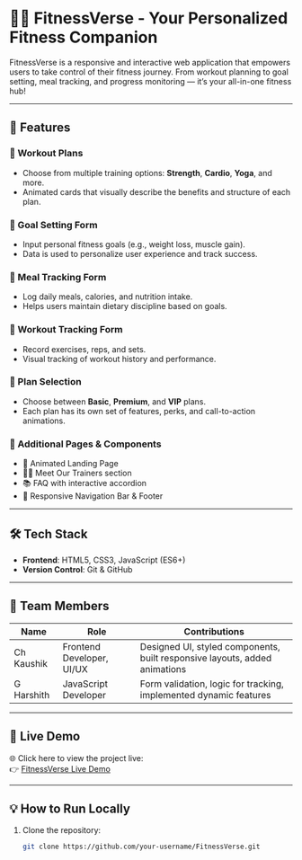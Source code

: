 # 🏋️‍♂️ FitnessVerse - Your Personalized Fitness Companion

FitnessVerse is a responsive and interactive web application that empowers users to take control of their fitness journey. From workout planning to goal setting, meal tracking, and progress monitoring — it’s your all-in-one fitness hub!

---

## 🌟 Features

### 💪 Workout Plans
- Choose from multiple training options: **Strength**, **Cardio**, **Yoga**, and more.
- Animated cards that visually describe the benefits and structure of each plan.

### 🎯 Goal Setting Form
- Input personal fitness goals (e.g., weight loss, muscle gain).
- Data is used to personalize user experience and track success.

### 🍱 Meal Tracking Form
- Log daily meals, calories, and nutrition intake.
- Helps users maintain dietary discipline based on goals.

### 📅 Workout Tracking Form
- Record exercises, reps, and sets.
- Visual tracking of workout history and performance.

### 💎 Plan Selection
- Choose between **Basic**, **Premium**, and **VIP** plans.
- Each plan has its own set of features, perks, and call-to-action animations.

### 🧭 Additional Pages & Components
- 🚀 Animated Landing Page
- 👨‍🏫 Meet Our Trainers section
- 📚 FAQ with interactive accordion
- 🔗 Responsive Navigation Bar & Footer

---

## 🛠️ Tech Stack

- **Frontend**: HTML5, CSS3, JavaScript (ES6+)
- **Version Control**: Git & GitHub

---

## 👥 Team Members

| Name       | Role                         | Contributions                                                                 |
|------------|------------------------------|------------------------------------------------------------------------------|
| Ch Kaushik | Frontend Developer, UI/UX    | Designed UI, styled components, built responsive layouts, added animations |
| G Harshith | JavaScript Developer         | Form validation, logic for tracking, implemented dynamic features          |

---

## 🚀 Live Demo

🌐 Click here to view the project live:  
👉 [FitnessVerse Live Demo](https://kaushik-verse.github.io/fitnessTrack/)

---

## 💡 How to Run Locally

1. Clone the repository:
   ```bash
   git clone https://github.com/your-username/FitnessVerse.git
